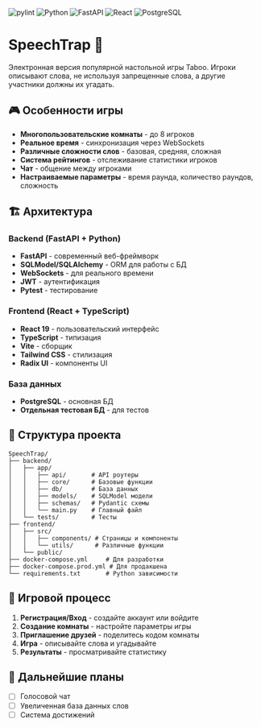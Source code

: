 ![pylint](https://img.shields.io/badge/Pylint%20Score-9.09-yellow?logo=python&logoColor=white)
![Python](https://img.shields.io/badge/Python-3.11-blue?logo=python&logoColor=white)
![FastAPI](https://img.shields.io/badge/FastAPI-0.115.8-009688?logo=fastapi&logoColor=white)
![React](https://img.shields.io/badge/React-19.1.0-61DAFB?logo=react&logoColor=white)
![PostgreSQL](https://img.shields.io/badge/PostgreSQL-13-336791?logo=postgresql&logoColor=white)

# SpeechTrap 🎯

Электронная версия популярной настольной игры Taboo. Игроки описывают слова, не используя запрещенные слова, а другие участники должны их угадать.

## 🎮 Особенности игры

- **Многопользовательские комнаты** - до 8 игроков
- **Реальное время** - синхронизация через WebSockets  
- **Различные сложности слов** - базовая, средняя, сложная
- **Система рейтингов** - отслеживание статистики игроков
- **Чат** - общение между игроками
- **Настраиваемые параметры** - время раунда, количество раундов, сложность

## 🏗️ Архитектура

### Backend (FastAPI + Python)
- **FastAPI** - современный веб-фреймворк
- **SQLModel/SQLAlchemy** - ORM для работы с БД
- **WebSockets** - для реального времени
- **JWT** - аутентификация
- **Pytest** - тестирование

### Frontend (React + TypeScript)
- **React 19** - пользовательский интерфейс
- **TypeScript** - типизация
- **Vite** - сборщик
- **Tailwind CSS** - стилизация
- **Radix UI** - компоненты UI

### База данных
- **PostgreSQL** - основная БД
- **Отдельная тестовая БД** - для тестов

## 📁 Структура проекта

```
SpeechTrap/
├── backend/
│   ├── app/
│   │   ├── api/       # API роутеры
│   │   ├── core/      # Базовые функции
│   │   ├── db/        # База данных
│   │   ├── models/    # SQLModel модели
│   │   ├── schemas/   # Pydantic схемы
│   │   └── main.py    # Главный файл
│   └── tests/         # Тесты
├── frontend/
│   ├── src/
│   │   ├── components/ # Страницы и компоненты
│   │   └── utils/      # Различные функции
│   └── public/
├── docker-compose.yml     # Для разработки
├── docker-compose.prod.yml # Для продакшена
└── requirements.txt       # Python зависимости
```

## 🎯 Игровой процесс

1. **Регистрация/Вход** - создайте аккаунт или войдите
2. **Создание комнаты** - настройте параметры игры
3. **Приглашение друзей** - поделитесь кодом комнаты
4. **Игра** - описывайте слова и угадывайте
5. **Результаты** - просматривайте статистику

## 🚀 Дальнейшие планы

- [ ] Голосовой чат
- [ ] Увеличенная база данных слов
- [ ] Система достижений